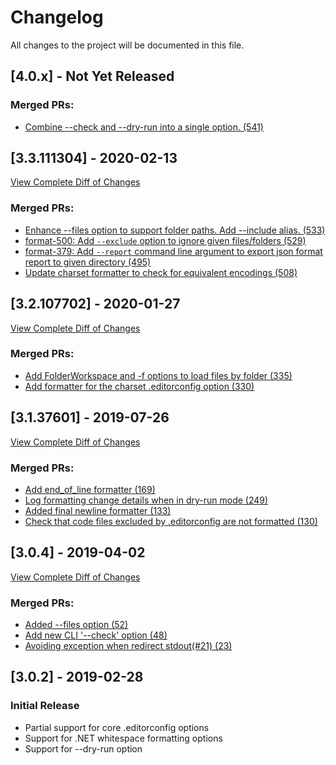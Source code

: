 # Changelog
All changes to the project will be documented in this file.

## [4.0.x] - Not Yet Released
### Merged PRs:
- [Combine --check and --dry-run into a single option. (541)](https://github.com/dotnet/format/pull/541g)

## [3.3.111304] - 2020-02-13
[View Complete Diff of Changes](https://github.com/dotnet/format/compare/3ecea99de4bb82b724bf11134279b5aaf8dd1f2f...7c8f67a570f5fde6a247704733d6742f93c0fa48)
### Merged PRs:
- [Enhance --files option to support folder paths. Add --include alias. (533)](https://github.com/dotnet/format/pull/533)
- [format-500: Add `--exclude` option to ignore given files/folders (529)](https://github.com/dotnet/format/pull/529)
- [format-379: Add `--report` command line argument to export json format report to given directory (495)](https://github.com/dotnet/format/pull/495)
- [Update charset formatter to check for equivalent encodings (508)](https://github.com/dotnet/format/pull/508)

## [3.2.107702] - 2020-01-27
[View Complete Diff of Changes](https://github.com/dotnet/format/compare/256f37159dc60b29f76999749f57f4338324f102...3ecea99de4bb82b724bf11134279b5aaf8dd1f2f)
### Merged PRs:
- [Add FolderWorkspace and -f options to load files by folder (335)](https://github.com/dotnet/format/pull/335)
- [Add formatter for the charset .editorconfig option (330)](https://github.com/dotnet/format/pull/330)

## [3.1.37601] - 2019-07-26
[View Complete Diff of Changes](https://github.com/dotnet/format/compare/211cab024c37fdffa5955c5855f9d62a14703452...256f37159dc60b29f76999749f57f4338324f102)
### Merged PRs:
- [Add end_of_line formatter (169)](https://github.com/dotnet/format/pull/169)
- [Log formatting change details when in dry-run mode (249)](https://github.com/dotnet/format/pull/249)
- [Added final newline formatter (133)](https://github.com/dotnet/format/pull/133)
- [Check that code files excluded by .editorconfig are not formatted (130)](https://github.com/dotnet/format/pull/130)

## [3.0.4] - 2019-04-02
[View Complete Diff of Changes](https://github.com/dotnet/format/compare/658b525df6382ed33b20345ba5b037c8515c9a71...211cab024c37fdffa5955c5855f9d62a14703452)
### Merged PRs:
- [Added --files option (52)](https://github.com/dotnet/format/pull/52)
- [Add new CLI '--check' option (48)](https://github.com/dotnet/format/pull/48)
- [Avoiding exception when redirect stdout(#21) (23)](https://github.com/dotnet/format/pull/23)

## [3.0.2] - 2019-02-28
### Initial Release
- Partial support for core .editorconfig options
- Support for .NET whitespace formatting options
- Support for --dry-run option
